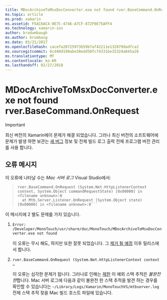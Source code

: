 ```yaml
---
title: MDocArchiveToMsxDocConverter.exe not found rver.BaseCommand.OnRequest
ms.topic: article
ms.prod: xamarin
ms.assetid: F5AC6AC4-0E7C-4746-A7CF-872F0E75AFF4
ms.technology: xamarin-ios
author: bradumbaugh
ms.author: brumbaug
ms.date: 03/21/2017
ms.openlocfilehash: cacefa28725973b59b7af42211e132879dadfca2
ms.sourcegitcommit: 6cd40d190abe38edd50fc74331be15324a845a28
ms.translationtype: MT
ms.contentlocale: ko-KR
ms.lasthandoff: 02/27/2018
---
```

# <a name="mdocarchivetomsxdocconverterexe-not-found-rverbasecommandonrequest"></a>MDocArchiveToMsxDocConverter.exe not found rver.BaseCommand.OnRequest

> [!IMPORTANT]
> 최신 버전의 Xamarin에이 문제가 해결 되었습니다. 그러나 최신 버전의 소프트웨어에 문제가 발생 하면 보관는 [새 버그](~/cross-platform/troubleshooting/questions/howto-file-bug.md) 정보 및 전체 빌드 로그 출력 전체 프로그램 버전 관리를 사용 합니다.


## <a name="error-message"></a>오류 메시지

이 오류에 나타날 수는 *Mac 서버 로그* Visual Studio에서:

> ```Error: /Developer/MonoTouch/usr/share/doc/MonoTouch/MDocArchiveToMsxDocConverter.exe not found
> rver.BaseCommand.OnRequest (System.Net.HttpListenerContext context, System.Object commandRequestState) [0x00000] in <filename unknown>:0
>   at Mtb.Server.Listener.OnRequest (System.Object state) [0x00000] in <filename unknown>:0```

이 메시지에 2 별도 문제를 가지 있습니다.

1.  `Error: /Developer/MonoTouch/usr/share/doc/MonoTouch/MDocArchiveToMsxDocConverter.exe not found`

    이 오류는 무시 해도, 하지만 또한 잘못 되었습니다. 그 [제거 될 예정](https://bugzilla.xamarin.com/show_bug.cgi?id=21667) 이후 릴리스에서 합니다.

2.  `rver.BaseCommand.OnRequest (System.Net.HttpListenerContext context …`

    이 오류는 심각한 문제가 됩니다. 그러나로 인해는 [제한](https://bugzilla.xamarin.com/show_bug.cgi?id=22080) 이 예외 스택 추적은 *불완전 한*합니다. Mac 서버 로그에 다음과 같이 불완전 한 스택 추적을 발견 하는 경우를 확인할 수 있습니다는 `~/Library/Logs/Xamarin/MonoTouchVS/mtbserver.log` 전체 스택 추적 찾을 Mac 빌드 호스트 파일에 있습니다.
